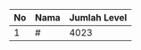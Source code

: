 | No | Nama            | Jumlah Level |
|----|-----------------|--------------|
| 1  | #    |    4023        |
